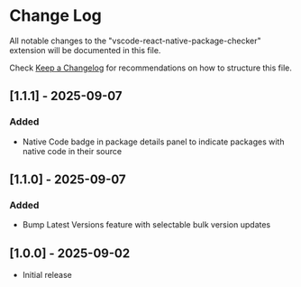 # Change Log

All notable changes to the "vscode-react-native-package-checker" extension will be documented in this file.

Check [Keep a Changelog](http://keepachangelog.com/) for recommendations on how to structure this file.

## [1.1.1] - 2025-09-07

### Added

- Native Code badge in package details panel to indicate packages with native code in their source

## [1.1.0] - 2025-09-07

### Added

- Bump Latest Versions feature with selectable bulk version updates

## [1.0.0] - 2025-09-02

- Initial release
